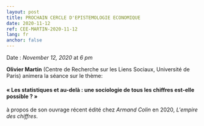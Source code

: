 ```yaml
---
layout: post
title: PROCHAIN CERCLE D'EPISTEMOLOGIE ECONOMIQUE
date: 2020-11-12
ref: CEE-MARTIN-2020-11-12
lang: fr
anchor: false
---
```


<i class="fas fa-table"></i> Date : _November 12, 2020_ at _6 pm_


**Olivier Martin** (Centre de Recherche sur les Liens Sociaux, Université de Paris) animera la séance sur le thème:

#### « Les statistiques et au-delà : une sociologie de tous les chiffres est-elle possible ? »

à propos de son ouvrage récent édité chez _Armand Colin_ en 2020, *L'empire des chiffres*.
